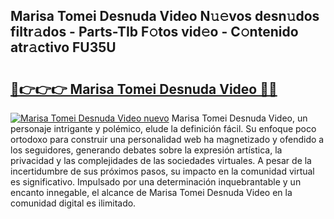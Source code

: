 ## Marisa Tomei Desnuda Video N𝚞𝚎vos desn𝚞dos filtr𝚊dos - Parts-TIb F𝚘tos vid𝚎o - C𝚘ntenido atr𝚊ctivo FU35U

# <h2><a href="http://mbbo74g.tromn.icu/?c=Marisa+Tomei+Desnuda+Video">🔗👉👉👉 Marisa Tomei Desnuda Video 🔗🔗</a></h2>

[![Marisa Tomei Desnuda Video nuevo](https://i.imgur.com/pEAQMta.gif)](http://mbbo74g.tromn.icu/?c=Marisa+Tomei+Desnuda+Video)
Marisa Tomei Desnuda Video, un personaje intrigante y polémico, elude la definición fácil. Su enfoque poco ortodoxo para construir una personalidad web ha magnetizado y ofendido a los seguidores, generando debates sobre la expresión artística, la privacidad y las complejidades de las sociedades virtuales. A pesar de la incertidumbre de sus próximos pasos, su impacto en la comunidad virtual es significativo. Impulsado por una determinación inquebrantable y un encanto innegable, el alcance de Marisa Tomei Desnuda Video en la comunidad digital es ilimitado.

